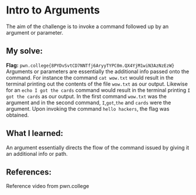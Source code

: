 # Intro to Arguments
The aim of the challenge is to invoke a command followed up by an argument or parameter.

## My solve:
**Flag:** `pwn.college{8PYDvSvtCD7NNTfj6AryyTYPC0m.QX4YjM1wiN3AzNzEzW} `
Arguments or parameters are essentially the additional info passed onto the command. For instance the command `cat wow.txt` would result in the terminal printing out the contents of the file `wow.txt` as our output.
Likewise for an `echo I got the cards` command would result in the terminal printing `I got the cards` as our output.
In the first command `wow.txt` was the argument and in the second command, `I`,`got`,`the` and `cards` were the argument.
Upon invoking the command `hello hackers`, the flag was obtained.

## What I learned:
An argument essentially directs the flow of the command issued by giving it an additional info or path.

## References:
Reference video from pwn.college
